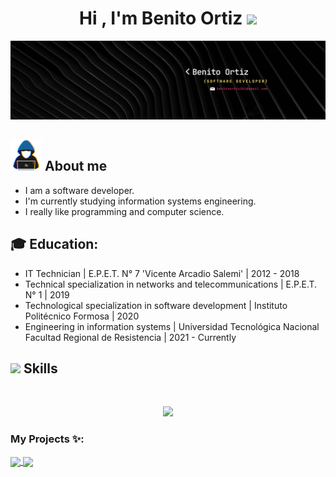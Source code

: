 
<h1 align="center"><b>Hi , I'm Benito Ortiz </b><img src="https://media.giphy.com/media/hvRJCLFzcasrR4ia7z/giphy.gif" width="35"></h1>

![ProfileBanner](https://github.com/benito281/benito281/blob/master/logo/Banner.png)

## <picture><img src = "https://github.com/0xAbdulKhalid/0xAbdulKhalid/raw/main/assets/mdImages/about_me.gif" width = 50px></picture> **About me**
- I am a software developer.
- I'm currently studying information systems engineering.
- I really like programming and computer science.

## 🎓 Education:

- IT Technician | E.P.E.T. N° 7 'Vicente Arcadio Salemi' | 2012 - 2018
- Technical specialization in networks and telecommunications | E.P.E.T. N° 1 | 2019
- Technological specialization in software development | Instituto Politécnico Formosa | 2020
- Engineering in information systems | Universidad Tecnológica Nacional Facultad Regional de Resistencia | 2021 - Currently

## <img src="https://media2.giphy.com/media/QssGEmpkyEOhBCb7e1/giphy.gif?cid=ecf05e47a0n3gi1bfqntqmob8g9aid1oyj2wr3ds3mg700bl&rid=giphy.gif" width ="25"><b> Skills</b>
<br>

<p align="center">
<p align="center">
  <a href="https://skillicons.dev">
    <img src="https://skillicons.dev/icons?i=git,github,babel,bash,bootstrap,html,javascript,css,discord,c,php,nodejs,mysql,mongodb,postgresql,express,linkedin,linux,windows,md,npm,postman,powershell,ubuntu,vite,vscode" />
  </a>
</p>
</p>

### My Projects ✨:
  
<a href="(https://github.com/benito281/fileupload-multer-mongodb">
  <img align="center" src="https://github-readme-stats.vercel.app/api/pin/?username=benito281&repo=fileupload-multer-mongodb&theme=tokyonight" />
</a>


<a href="https://github.com/benito281/app-weather-localitie">
 <img align="center" src="https://github-readme-stats.vercel.app/api/pin/?username=benito281&repo=app-weather-localitie&theme=tokyonight" />
</a>


